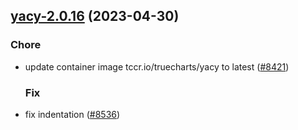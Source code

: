 

## [yacy-2.0.16](https://github.com/succelle/charts/compare/yacy-2.0.15...yacy-2.0.16) (2023-04-30)

### Chore

- update container image tccr.io/truecharts/yacy to latest ([#8421](https://github.com/succelle/charts/issues/8421))
  
  ### Fix

- fix indentation ([#8536](https://github.com/succelle/charts/issues/8536))
  
  